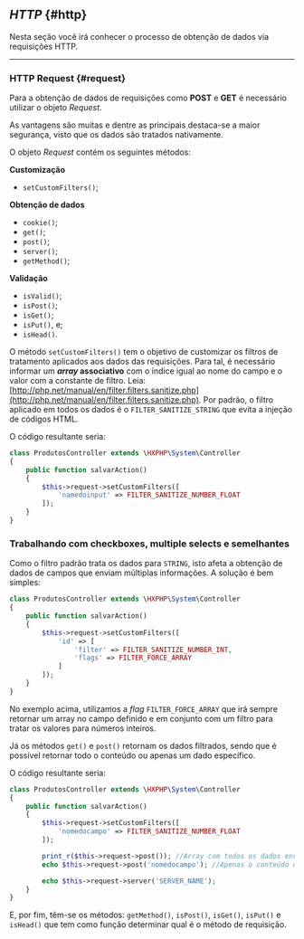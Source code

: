 ## *HTTP* {#http}

Nesta seção você irá conhecer o processo de obtenção de dados via requisições HTTP.

----

### HTTP Request {#request}

Para a obtenção de dados de requisições como <b>POST</b> e <b>GET</b> é necessário utilizar o objeto *Request*.

As vantagens são muitas e dentre as principais destaca-se a maior segurança, visto que os dados são tratados nativamente.

O objeto *Request* contém os seguintes métodos:

<b>Customização</b>
+ `setCustomFilters()`;

<b>Obtenção de dados</b>
+ `cookie()`;
+ `get()`;
+ `post()`;
+ `server()`;
+ `getMethod()`;

<b>Validação</b>
+ `isValid()`;
+ `isPost()`;
+ `isGet()`;
+ `isPut()`, e;
+ `isHead()`.

O método `setCustomFilters()` tem o objetivo de customizar os filtros de tratamento aplicados aos dados das requisições. Para tal, é necessário informar um <b>*array* associativo</b> com o índice igual ao nome do campo e o valor com a constante de filtro. Leia: [http://php.net/manual/en/filter.filters.sanitize.php](http://php.net/manual/en/filter.filters.sanitize.php). Por padrão, o filtro aplicado em todos os dados é o `FILTER_SANITIZE_STRING` que evita a injeção de códigos HTML.


O código resultante seria:
```php
class ProdutosController extends \HXPHP\System\Controller
{
    public function salvarAction()
    {
        $this->request->setCustomFilters([
            'namedoinput' => FILTER_SANITIZE_NUMBER_FLOAT
        ]);
    }
}
```

### Trabalhando com checkboxes, multiple selects e semelhantes

Como o filtro padrão trata os dados para `STRING`, isto afeta a obtenção de dados de campos que enviam múltiplas informações. A solução é bem simples:

```php
class ProdutosController extends \HXPHP\System\Controller
{
    public function salvarAction()
    {
        $this->request->setCustomFilters([
            'id' => [
                'filter' => FILTER_SANITIZE_NUMBER_INT,
                'flags' => FILTER_FORCE_ARRAY
            ]
        ]);
    }
}
```

No exemplo acima, utilizamos a *flag* `FILTER_FORCE_ARRAY` que irá sempre retornar um array no campo definido e em conjunto com um filtro para tratar os valores para números inteiros.

Já os métodos `get()` e `post()` retornam os dados filtrados, sendo que é possível retornar todo o conteúdo ou apenas um dado específico.

O código resultante seria:
```php
class ProdutosController extends \HXPHP\System\Controller
{
    public function salvarAction()
    {
        $this->request->setCustomFilters([
            'nomedocampo' => FILTER_SANITIZE_NUMBER_FLOAT
        ]);

        print_r($this->request->post()); //Array com todos os dados enviados via POST
        echo $this->request->post('nomedocampo'); //Apenas o conteúdo do campo valor

        echo $this->request->server('SERVER_NAME');
    }
}
```

E, por fim, têm-se os métodos: `getMethod()`, `isPost()`, `isGet()`, `isPut()` e `isHead()` que tem como função determinar qual é o método de requisição.